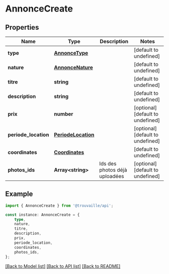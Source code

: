 # AnnonceCreate


## Properties

Name | Type | Description | Notes
------------ | ------------- | ------------- | -------------
**type** | [**AnnonceType**](AnnonceType.md) |  | [default to undefined]
**nature** | [**AnnonceNature**](AnnonceNature.md) |  | [default to undefined]
**titre** | **string** |  | [default to undefined]
**description** | **string** |  | [default to undefined]
**prix** | **number** |  | [optional] [default to undefined]
**periode_location** | [**PeriodeLocation**](PeriodeLocation.md) |  | [optional] [default to undefined]
**coordinates** | [**Coordinates**](Coordinates.md) |  | [default to undefined]
**photos_ids** | **Array&lt;string&gt;** | Ids des photos déjà uploadées | [optional] [default to undefined]

## Example

```typescript
import { AnnonceCreate } from '@trouvaille/api';

const instance: AnnonceCreate = {
    type,
    nature,
    titre,
    description,
    prix,
    periode_location,
    coordinates,
    photos_ids,
};
```

[[Back to Model list]](../README.md#documentation-for-models) [[Back to API list]](../README.md#documentation-for-api-endpoints) [[Back to README]](../README.md)
